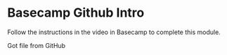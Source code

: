 # Basecamp Github Intro
Follow the instructions in the video in Basecamp to complete this module.

Got file from GitHub